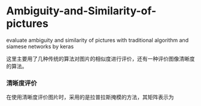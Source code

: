 # Ambiguity-and-Similarity-of-pictures
evaluate ambiguity and similarity of pictures with traditional algorithm and siamese networks by keras

这里主要用了几种传统的算法对图片的相似度进行评价，还有一种评价图像清晰度的算法。
### 清晰度评价  
   在使用清晰度评价图片时，采用的是拉普拉斯掩模的方法，其矩阵表示为

